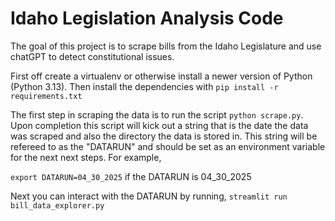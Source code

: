 # Idaho Legislation Analysis Code
The goal of this project is to scrape bills from the Idaho Legislature and use chatGPT to detect constitutional issues.

First off create a virtualenv or otherwise install a newer version of Python (Python 3.13). Then install the dependencies with 
`pip install -r requirements.txt` 

The first step in scraping the data is to run the script `python scrape.py`.  Upon completion this script will kick out a string 
that is the date the data was scraped and also the directory the data is stored in.  This string will be refereed to as the "DATARUN" and should be
set as an environment variable for the next next steps.  For example,

`export DATARUN=04_30_2025` if the DATARUN is 04_30_2025

Next you can interact with the DATARUN by running,
`streamlit run bill_data_explorer.py`

